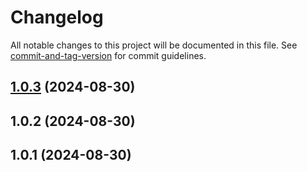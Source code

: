 # Changelog

All notable changes to this project will be documented in this file. See [commit-and-tag-version](https://github.com/absolute-version/commit-and-tag-version) for commit guidelines.

## [1.0.3](https://github.com/erichosick/opus-totalis/compare/v1.0.2...v1.0.3) (2024-08-30)

## 1.0.2 (2024-08-30)

## 1.0.1 (2024-08-30)
